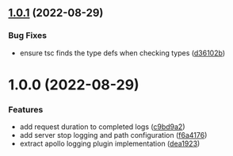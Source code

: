 ## [1.0.1](https://github.com/tubbo/apollo-server-logging/compare/v1.0.0...v1.0.1) (2022-08-29)


### Bug Fixes

* ensure tsc finds the type defs when checking types ([d36102b](https://github.com/tubbo/apollo-server-logging/commit/d36102b8e561711161b4426135629c8e8ca34630))

# 1.0.0 (2022-08-29)


### Features

* add request duration to completed logs ([c9bd9a2](https://github.com/tubbo/apollo-server-logging/commit/c9bd9a21d9ec4041eb02d1d532ca7654493669fa))
* add server stop logging and path configuration ([f6a4176](https://github.com/tubbo/apollo-server-logging/commit/f6a41763c4f399c515266f42c7b9efaa6b7010bb))
* extract apollo logging plugin implementation ([dea1923](https://github.com/tubbo/apollo-server-logging/commit/dea1923a7b05dedf41996d6ff69a244662674f1c))
